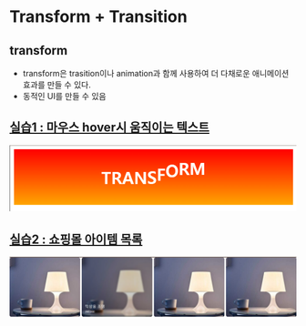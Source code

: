 # Transform + Transition
## transform
- transform은 trasition이나 animation과 함께 사용하여 더 다채로운 애니메이션 효과를 만들 수 있다.
- 동적인 UI를 만들 수 있음

## [실습1 : 마우스 hover시 움직이는 텍스트](../study/Transform+Trasition.html)
<img src="../img/Transform+Transition/1.png">

## [실습2 : 쇼핑몰 아이템 목록](../study/Transform+Trasition_2.html)
<img src="../img/Transform+Transition/2.png">